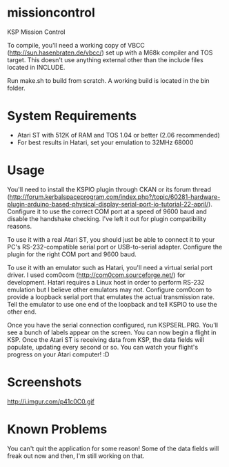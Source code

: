 # missioncontrol
KSP Mission Control

To compile, you'll need a working copy of VBCC (http://sun.hasenbraten.de/vbcc/) set up with a M68k compiler and TOS target. This doesn't use anything external other than the include files located in INCLUDE.

Run make.sh to build from scratch. A working build is located in the bin folder.

# System Requirements
- Atari ST with 512K of RAM and TOS 1.04 or better (2.06 recommended)
- For best results in Hatari, set your emulation to 32MHz 68000

# Usage
You'll need to install the KSPIO plugin through CKAN or its forum thread (http://forum.kerbalspaceprogram.com/index.php?/topic/60281-hardware-plugin-arduino-based-physical-display-serial-port-io-tutorial-22-april/). Configure it to use the correct COM port at a speed of 9600 baud and disable the handshake checking. I've left it out for plugin compatibility reasons.

To use it with a real Atari ST, you should just be able to connect it to your PC's RS-232-compatible serial port or USB-to-serial adapter. Configure the plugin for the right COM port and 9600 baud.

To use it with an emulator such as Hatari, you'll need a virtual serial port driver. I used com0com (http://com0com.sourceforge.net/) for development. Hatari requires a Linux host in order to perform RS-232 emulation but I believe other emulators may not. Configure com0com to provide a loopback serial port that emulates the actual transmission rate. Tell the emulator to use one end of the loopback and tell KSPIO to use the other end.

Once you have the serial connection configured, run KSPSERL.PRG. You'll see a bunch of labels appear on the screen. You can now begin a flight in KSP. Once the Atari ST is receiving data from KSP, the data fields will populate, updating every second or so. You can watch your flight's progress on your Atari computer! :D

# Screenshots
http://i.imgur.com/p41c0C0.gif

# Known Problems
You can't quit the application for some reason!
Some of the data fields will freak out now and then, I'm still working on that.
